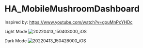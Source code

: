 # HA_MobileMushroomDashboard
Inspired by: https://www.youtube.com/watch?v=gouMnPxYHDc

Light Mode
![20220413_150403000_iOS](https://user-images.githubusercontent.com/59705799/163212357-954d83a7-8def-41b4-b8ee-ec81a64c4bbb.png)

Dark Mode
![20220413_150428000_iOS](https://user-images.githubusercontent.com/59705799/163212371-38f91470-53fe-44a2-b07f-aeb590627cbc.png)
